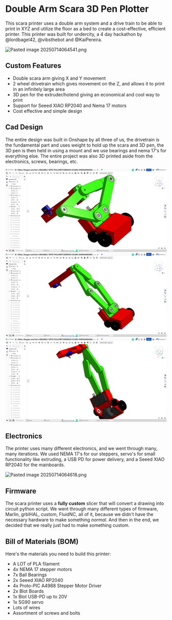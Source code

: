 
# Double Arm Scara 3D Pen Plotter

This scara printer uses a double arm system and a drive train to be able to print in XYZ and utilize the floor as a bed to create a cost-effective, efficient printer. This printer was built for undercity, a 4 day hackathon by @lordbagel42, @vibsthebot and @KaiPereira.

![Pasted image 20250714064541.png](images/Pasted%20image%2020250714064541.png)

## Custom Features

- Double scara arm giving X and Y movement
- 2 wheel drivetrain which gives movement on the Z, and allows it to print in an infinitely large area
- 3D pen for the extruder/hotend giving an economical and cool way to print
- Support for Seeed XIAO RP2040 and Nema 17 motors
- Cost effective and simple design

## Cad Design

The entire design was built in Onshape by all three of us, the drivetrain is the fundamental part and uses weight to hold up the scara and 3D pen, the 3D pen is then held in using a mount and we use bearings and nema 17's for everything else. The entire project was also 3D printed aside from the electronics, screws, bearings, etc.

![Pasted image 20250713154933.png](images/Pasted%20image%2020250713154933.png)
![Pasted image 20250713155026.png](images/Pasted%20image%2020250713155026.png)
![Pasted image 20250713155046.png](images/Pasted%20image%2020250713155046.png)

## Electronics

The printer uses many different electronics, and we went through many, many iterations. We used NEMA 17's for our steppers, servo's for small functionality like extruding, a USB PD for power delivery, and a Seeed XIAO RP2040 for the mainboards.

![Pasted image 20250714064618.png](images/Pasted%20image%2020250714064618.png)

## Firmware

The scara printer uses a **fully custom** slicer that will convert a drawing into circuit python script. We went through many different types of firmware, Marlin, grblHAL, custom, FluidNC, all of it, because we didn't have the necessary hardware to make something *normal*. And then in the end, we decided that we really just had to make something custom.

## Bill of Materials (BOM)

Here's the materials you need to build this printer:
- A LOT of PLA filament
- 4x NEMA 17 stepper motors
- 7x Ball Bearings
- 2x Seeed XIAO RP2040
- 4x Proto-PIC A4988 Stepper Motor Driver
- 2x Blot Boards
- 1x Blot USB-PD up to 20V
- 1x SG90 servo
- Lots of wires
- Assortment of screws and bolts

